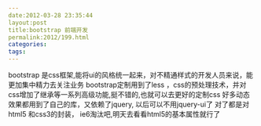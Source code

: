 ```yaml
---
date:2012-03-28 23:35:44
layout:post
title:bootstrap 前端开发
permalink:2012/199.html
categories:
tags:
---
```



bootstrap 是css框架,能将ui的风格统一起来，对不精通样式的开发人员来说，能更加集中精力去关注业务
bootstrap定制用到了less ，css的预处理技术，并对css增加了继承等一系列高级功能,挺不错的,也就可以去更好的定制css
好多动态效果都用到了自己的库，又依赖了jquery, 以后可以不用jquery-ui了
对了都是对html5 和css3的封装， ie6淘汰吧,明天去看看html5的基本属性就行了

